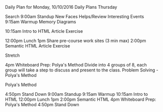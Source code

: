 Daily Plan for Monday, 10/10/2016 Daily Plans Thursday

Search 9:00am Standup New Faces Helps/Review Interesting Events 9:15am Warmup Memory Diagrams

10:15am Intro to HTML Article Exercise

12:00pm Lunch 1pm Share pre-course work sites (3 min max) 2:00pm Semantic HTML Article Exercise

Stretch

4pm Whiteboard Prep: Polya's Method Divide into 4 groups of 8, each group will take a step to discuss and present to the class. Problem Solving - Polya's Method

Polya's Method

4:50pm Stand Down 9:00am Standup 9:15am Warmup 10:15am Intro to HTML 12:00pm Lunch 1pm 2:00pm Semantic HTML 4pm Whiteboard Prep: Polya's Method 4:50pm Stand Down
